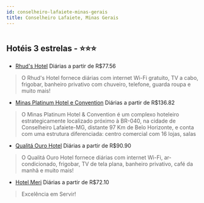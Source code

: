 ```yaml
---
id: conselheiro-lafaiete-minas-gerais
title: Conselheiro Lafaiete, Minas Gerais
---
```


<center><img src="https://static.hotelurbano.com/reservas/prod0/15/15863/5c9914ba54859_rhuds-hotel.png" alt="" /></center>


## Hotéis 3 estrelas - ⭐️⭐️⭐️

-    [Rhud's Hotel](https://www.hurb.com/hoteis/conselheiro-lafaiete/rhuds-hotel-15863?cmp=18055) Diárias a partir de R$77.56
   > O Rhud's Hotel fornece diárias com internet Wi-Fi gratuito, TV a cabo, frigobar, banheiro privativo com chuveiro, telefone, guarda roupa e muito mais!
-    [Minas Platinum Hotel e Convention](https://www.hurb.com/hoteis/conselheiro-lafaiete/minas-platinum-hotel-e-convention-OMN-8713?cmp=18055) Diárias a partir de R$136.82
   > O Minas Platinum Hotel & Convention é um complexo hoteleiro estrategicamente localizado próximo à BR-040, na cidade de Conselheiro Lafaiete-MG, distante 97 Km de Belo Horizonte, e conta com uma estrutura diferenciada: centro comercial com 16 lojas, salas 
-    [Qualitá Ouro Hotel](https://www.hurb.com/hoteis/conselheiro-lafaiete/qualita-ouro-hotel-15862?cmp=18055) Diárias a partir de R$90.90
   > O Qualitá Ouro Hotel fornece diárias com internet Wi-Fi, ar-condicionado, frigobar, TV de tela plana, banheiro privativo, café da manhã e muito mais!
-    [Hotel Meri](https://www.hurb.com/hoteis/conselheiro-lafaiete/hotel-meri-4352?cmp=18055) Diárias a partir de R$72.10
   > Excelência em Servir!
